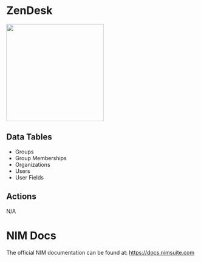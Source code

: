 # ZenDesk
<img src="https://github.com/Tools4ever-NIM/NIM-System-REST-ZenDesk/assets/24281600/d6fd1462-cb47-4805-95ca-38589fa9c3eb" width="256px" />


## Data Tables
- Groups
- Group Memberships
- Organizations
- Users
- User Fields


## Actions
N/A

# NIM Docs
The official NIM documentation can be found at: https://docs.nimsuite.com
